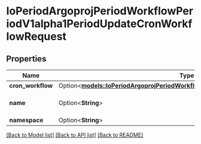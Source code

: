 # IoPeriodArgoprojPeriodWorkflowPeriodV1alpha1PeriodUpdateCronWorkflowRequest

## Properties

Name | Type | Description | Notes
------------ | ------------- | ------------- | -------------
**cron_workflow** | Option<[**models::IoPeriodArgoprojPeriodWorkflowPeriodV1alpha1PeriodCronWorkflow**](io.argoproj.workflow.v1alpha1.CronWorkflow.md)> |  | [optional]
**name** | Option<**String**> | DEPRECATED: This field is ignored. | [optional]
**namespace** | Option<**String**> |  | [optional]

[[Back to Model list]](../README.md#documentation-for-models) [[Back to API list]](../README.md#documentation-for-api-endpoints) [[Back to README]](../README.md)


